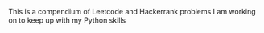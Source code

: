 This is a compendium of Leetcode and Hackerrank problems I am working on to keep up with my Python skills